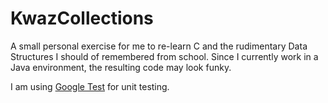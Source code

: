 KwazCollections
===============

A small personal exercise for me to re-learn C and the rudimentary Data Structures I should of remembered from school.  Since I currently work in a Java environment, the resulting code may look funky.

I am using [Google Test](https://code.google.com/p/googletest/) for unit testing.
